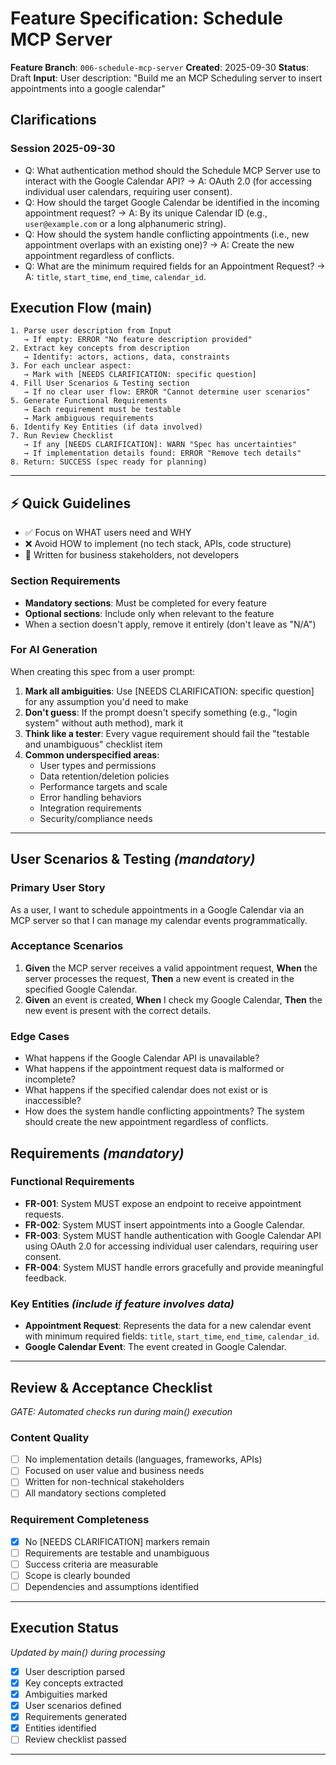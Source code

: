 # Feature Specification: Schedule MCP Server

**Feature Branch**: `006-schedule-mcp-server`
**Created**: 2025-09-30
**Status**: Draft
**Input**: User description: "Build me an MCP Scheduling server to insert appointments into a google calendar"

## Clarifications

### Session 2025-09-30
- Q: What authentication method should the Schedule MCP Server use to interact with the Google Calendar API? → A: OAuth 2.0 (for accessing individual user calendars, requiring user consent).
- Q: How should the target Google Calendar be identified in the incoming appointment request? → A: By its unique Calendar ID (e.g., `user@example.com` or a long alphanumeric string).
- Q: How should the system handle conflicting appointments (i.e., new appointment overlaps with an existing one)? → A: Create the new appointment regardless of conflicts.
- Q: What are the minimum required fields for an Appointment Request? → A: `title`, `start_time`, `end_time`, `calendar_id`.

## Execution Flow (main)
```
1. Parse user description from Input
   → If empty: ERROR "No feature description provided"
2. Extract key concepts from description
   → Identify: actors, actions, data, constraints
3. For each unclear aspect:
   → Mark with [NEEDS CLARIFICATION: specific question]
4. Fill User Scenarios & Testing section
   → If no clear user flow: ERROR "Cannot determine user scenarios"
5. Generate Functional Requirements
   → Each requirement must be testable
   → Mark ambiguous requirements
6. Identify Key Entities (if data involved)
7. Run Review Checklist
   → If any [NEEDS CLARIFICATION]: WARN "Spec has uncertainties"
   → If implementation details found: ERROR "Remove tech details"
8. Return: SUCCESS (spec ready for planning)
```

---

## ⚡ Quick Guidelines
- ✅ Focus on WHAT users need and WHY
- ❌ Avoid HOW to implement (no tech stack, APIs, code structure)
- 👥 Written for business stakeholders, not developers

### Section Requirements
- **Mandatory sections**: Must be completed for every feature
- **Optional sections**: Include only when relevant to the feature
- When a section doesn't apply, remove it entirely (don't leave as "N/A")

### For AI Generation
When creating this spec from a user prompt:
1. **Mark all ambiguities**: Use [NEEDS CLARIFICATION: specific question] for any assumption you'd need to make
2. **Don't guess**: If the prompt doesn't specify something (e.g., "login system" without auth method), mark it
3. **Think like a tester**: Every vague requirement should fail the "testable and unambiguous" checklist item
4. **Common underspecified areas**:
   - User types and permissions
   - Data retention/deletion policies
   - Performance targets and scale
   - Error handling behaviors
   - Integration requirements
   - Security/compliance needs

---

## User Scenarios & Testing *(mandatory)*

### Primary User Story
As a user, I want to schedule appointments in a Google Calendar via an MCP server so that I can manage my calendar events programmatically.

### Acceptance Scenarios
1. **Given** the MCP server receives a valid appointment request, **When** the server processes the request, **Then** a new event is created in the specified Google Calendar.
2. **Given** an event is created, **When** I check my Google Calendar, **Then** the new event is present with the correct details.

### Edge Cases
- What happens if the Google Calendar API is unavailable?
- What happens if the appointment request data is malformed or incomplete?
- What happens if the specified calendar does not exist or is inaccessible?
- How does the system handle conflicting appointments? The system should create the new appointment regardless of conflicts.

## Requirements *(mandatory)*

### Functional Requirements
- **FR-001**: System MUST expose an endpoint to receive appointment requests.
- **FR-002**: System MUST insert appointments into a Google Calendar.
- **FR-003**: System MUST handle authentication with Google Calendar API using OAuth 2.0 for accessing individual user calendars, requiring user consent.
- **FR-004**: System MUST handle errors gracefully and provide meaningful feedback.

### Key Entities *(include if feature involves data)*
- **Appointment Request**: Represents the data for a new calendar event with minimum required fields: `title`, `start_time`, `end_time`, `calendar_id`.
- **Google Calendar Event**: The event created in Google Calendar.

---

## Review & Acceptance Checklist
*GATE: Automated checks run during main() execution*

### Content Quality
- [ ] No implementation details (languages, frameworks, APIs)
- [ ] Focused on user value and business needs
- [ ] Written for non-technical stakeholders
- [ ] All mandatory sections completed

### Requirement Completeness
- [X] No [NEEDS CLARIFICATION] markers remain
- [ ] Requirements are testable and unambiguous
- [ ] Success criteria are measurable
- [ ] Scope is clearly bounded
- [ ] Dependencies and assumptions identified

---

## Execution Status
*Updated by main() during processing*

- [X] User description parsed
- [X] Key concepts extracted
- [X] Ambiguities marked
- [X] User scenarios defined
- [X] Requirements generated
- [X] Entities identified
- [ ] Review checklist passed

---
